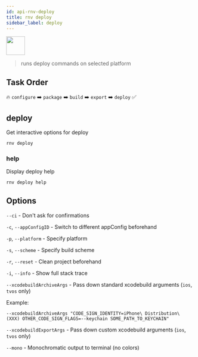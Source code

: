 ```yaml
---
id: api-rnv-deploy
title: rnv deploy
sidebar_label: deploy
---
```


<img src="https://renative.org/img/ic_cli.png" width=50 height=50 />

> runs deploy commands on selected platform

## Task Order

🔥 `configure` ➡️ `package` ➡️ `build` ➡️ `export` ➡️ `deploy`  ✅

## deploy

Get interactive options for deploy

```bash
rnv deploy
```

### help

Display deploy help

```bash
rnv deploy help
```

## Options

`--ci` - Don't ask for confirmations

`-c`, `--appConfigID` - Switch to different appConfig beforehand

`-p`, `--platform` - Specify platform

`-s`, `--scheme` - Specify build scheme

`-r`, `--reset` - Clean project beforehand

`-i`, `--info` - Show full stack trace

`--xcodebuildArchiveArgs` - Pass down standard xcodebuild arguments (`ios`, `tvos` only)

Example:

`--xcodebuildArchiveArgs "CODE_SIGN_IDENTITY=iPhone\ Distribution\ (XXX) OTHER_CODE_SIGN_FLAGS=--keychain SOME_PATH_TO_KEYCHAIN"`

`--xcodebuildExportArgs` - Pass down custom xcodebuild arguments (`ios`, `tvos` only)

`--mono` - Monochromatic output to terminal (no colors)
